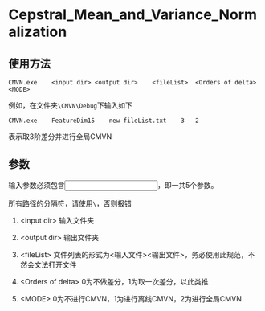 # Cepstral_Mean_and_Variance_Normalization

## 使用方法
```Shell
CMVN.exe	<input dir>	<output dir>	<fileList>	<Orders of delta>	<MODE>
```
例如，在文件夹`\CMVN\Debug`下输入如下
```Shell
CMVN.exe	FeatureDim15	new	fileList.txt	3	2
```
表示取3阶差分并进行全局CMVN

## 参数


输入参数必须包含<input dir><output dir><fileList><Orders of delta><MODE>，即一共5个参数。

所有路径的分隔符，请使用`\`，否则报错

1. \<input dir\>
输入文件夹

2. \<output dir\>
输出文件夹

3. \<fileList\>
文件列表的形式为<输入文件><TAB><输出文件><ENTER>，务必使用此规范，不然会文法打开文件

4. \<Orders of delta\>
0为不做差分，1为取一次差分，以此类推 

5. \<MODE\>
0为不进行CMVN，1为进行离线CMVN，2为进行全局CMVN
